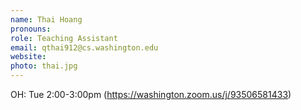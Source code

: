 ```yaml
---
name: Thai Hoang
pronouns: 
role: Teaching Assistant
email: qthai912@cs.washington.edu
website: 
photo: thai.jpg
---
```


OH: Tue 2:00-3:00pm (https://washington.zoom.us/j/93506581433)
